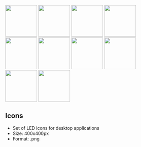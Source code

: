 <img src="https://github.com/IldeMartAhu/icons/blob/main/LED_GREEN.png"  width="100" height="100">  <img src="https://github.com/IldeMartAhu/icons/blob/main/LED_RED.png"  width="100" height="100">  <img src="https://github.com/IldeMartAhu/icons/blob/main/LED_ORANGE.png"  width="100" height="100">  <img src="https://github.com/IldeMartAhu/icons/blob/main/LED_BLUE.png"  width="100" height="100"> <img src="https://github.com/IldeMartAhu/icons/blob/main/LED_GREY.png"  width="100" height="100"> <img src="https://github.com/IldeMartAhu/icons/blob/main/LED_GREEN_FRAME.png"  width="100" height="100"> <img src="https://github.com/IldeMartAhu/icons/blob/main/LED_RED_FRAME.png"  width="100" height="100"> <img src="https://github.com/IldeMartAhu/icons/blob/main/LED_ORANGE_FRAME.png"  width="100" height="100"> <img src="https://github.com/IldeMartAhu/icons/blob/main/LED_BLUE_FRAME.png"  width="100" height="100"> <img src="https://github.com/IldeMartAhu/icons/blob/main/LED_GREY_FRAME.png"  width="100" height="100">
## Icons
- Set of LED icons for desktop applications
- Size: 400x400px 
- Format: .png
